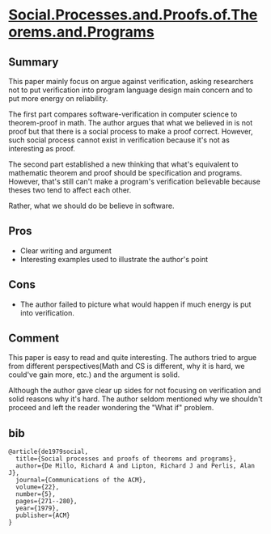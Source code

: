 # [Social.Processes.and.Proofs.of.Theorems.and.Programs](https://www.cs.umd.edu/~gasarch/BLOGPAPERS/social.pdf)

## Summary
This paper mainly focus on argue against verification, asking researchers not to put verification into program language design main concern and to put more energy on reliability.

The first part compares software-verification in computer science to theorem-proof in math. 
The author argues that what we believed in is not proof but that there is a social process to make a proof correct. 
However, such social process cannot exist in verification because it's not as interesting as proof.

The second part established a new thinking that what's equivalent to mathematic theorem and proof should be specification and programs. 
However, that's still can't make a program's verification believable because theses two tend to affect each other. 

Rather, what we should do be believe in software.

## Pros
- Clear writing and argument
- Interesting examples used to illustrate the author's point

## Cons
- The author failed to picture what would happen if much energy is put into verification.

## Comment
This paper is easy to read and quite interesting.
The authors tried to argue from different perspectives(Math and CS is different, why it is hard, we could've gain more, etc.) and the argument is solid.

Although the author gave clear up sides for not focusing on verification and solid reasons why it's hard. 
The author seldom mentioned why we shouldn't proceed and left the reader wondering the "What if" problem.

## bib
```
@article{de1979social,
  title={Social processes and proofs of theorems and programs},
  author={De Millo, Richard A and Lipton, Richard J and Perlis, Alan J},
  journal={Communications of the ACM},
  volume={22},
  number={5},
  pages={271--280},
  year={1979},
  publisher={ACM}
}
```